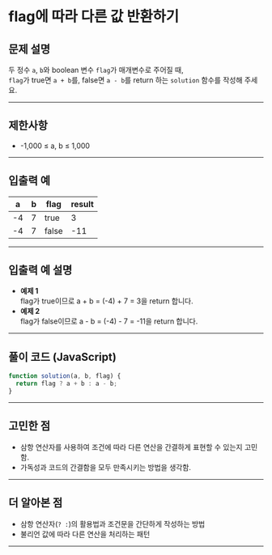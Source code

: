 # flag에 따라 다른 값 반환하기

## 문제 설명

두 정수 `a`, `b`와 boolean 변수 `flag`가 매개변수로 주어질 때,  
`flag`가 true면 `a + b`를, false면 `a - b`를 return 하는 `solution` 함수를 작성해 주세요.

---

## 제한사항

- -1,000 ≤ a, b ≤ 1,000

---

## 입출력 예

| a   | b   | flag  | result |
| --- | --- | ----- | ------ |
| -4  | 7   | true  | 3      |
| -4  | 7   | false | -11    |

---

## 입출력 예 설명

- **예제 1**  
  flag가 true이므로 a + b = (-4) + 7 = 3을 return 합니다.
- **예제 2**  
  flag가 false이므로 a - b = (-4) - 7 = -11을 return 합니다.

---

## 풀이 코드 (JavaScript)

```javascript
function solution(a, b, flag) {
  return flag ? a + b : a - b;
}
```

---

## 고민한 점

- 삼항 연산자를 사용하여 조건에 따라 다른 연산을 간결하게 표현할 수 있는지 고민함.
- 가독성과 코드의 간결함을 모두 만족시키는 방법을 생각함.

---

## 더 알아본 점

- 삼항 연산자(`? :`)의 활용법과 조건문을 간단하게 작성하는 방법
- 불리언 값에 따라 다른 연산을 처리하는 패턴

---
